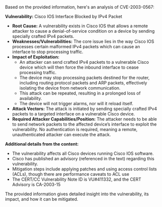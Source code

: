 Based on the provided information, here's an analysis of CVE-2003-0567:

**Vulnerability:** Cisco IOS Interface Blocked by IPv4 Packet

*   **Root Cause:** A vulnerability exists in Cisco IOS that allows a remote attacker to cause a denial-of-service condition on a device by sending specially crafted IPv4 packets.
*   **Weaknesses/Vulnerabilities:** The core issue lies in the way Cisco IOS processes certain malformed IPv4 packets which can cause an interface to stop processing traffic.
*   **Impact of Exploitation:**
    *   An attacker can send crafted IPv4 packets to a vulnerable Cisco device which will then force the inbound interface to cease processing traffic.
    *   The device may stop processing packets destined for the router, including routing protocol packets and ARP packets, effectively isolating the device from network communication.
    *   This attack can be repeated, resulting in a prolonged loss of availability.
    *   The device will not trigger alarms, nor will it reload itself.
*   **Attack Vectors:** The attack is initiated by sending specially crafted IPv4 packets to a targeted interface on a vulnerable Cisco device.
*   **Required Attacker Capabilities/Position:** The attacker needs to be able to send network packets to the affected device’s interface to exploit the vulnerability. No authentication is required, meaning a remote, unauthenticated attacker can execute the attack.

**Additional details from the content:**
*   The vulnerability affects all Cisco devices running Cisco IOS software.
*   Cisco has published an advisory (referenced in the text) regarding this vulnerability.
*   Mitigation steps include applying patches and using access control lists (ACLs), though there are performance caveats to ACL use
*   The CERT/CC Vulnerability Note ID is VU#411332, and the CERT Advisory is CA-2003-15

The provided information gives detailed insight into the vulnerability, its impact, and how it can be mitigated.